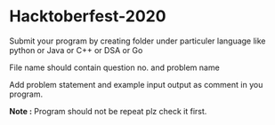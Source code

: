 # Hacktoberfest-2020

Submit your program by creating folder under particuler language like python or Java or C++ or DSA or Go 

File name should contain question no. and problem name

Add problem statement and example input output as comment in you program.

**Note :** Program should not be repeat plz check it first.
